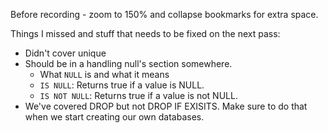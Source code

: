 



Before recording - zoom to 150% and collapse bookmarks for extra space.


Things I missed and stuff that needs to be fixed on the next pass:
- Didn't cover unique
- Should be in a handling null's section somewhere. 
	- What `NULL` is and what it means
	- `IS NULL`: Returns true if a value is NULL.
	- `IS NOT NULL`: Returns true if a value is not NULL.
- We've covered DROP but not DROP IF EXISITS. Make sure to do that when we start creating our own databases.